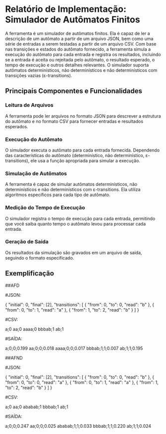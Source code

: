 # Relatório de Implementação: Simulador de Autômatos Finitos

A ferramenta é um simulador de autômatos finitos. Ela é capaz de ler a descrição de um autômato a partir de um arquivo JSON, bem como uma série de entradas a serem testadas a partir de um arquivo CSV. Com base nas transições e estados do autômato fornecido, a ferramenta simula a execução do autômato para cada entrada e registra os resultados, incluindo se a entrada é aceita ou rejeitada pelo autômato, o resultado esperado, o tempo de execução e outros detalhes relevantes. O simulador suporta autômatos determinísticos, não determinísticos e não determinísticos com transições vazias (ε-transitions).

## Principais Componentes e Funcionalidades

### Leitura de Arquivos

A ferramenta pode ler arquivos no formato JSON para descrever a estrutura do autômato e no formato CSV para fornecer entradas e resultados esperados.

### Execução do Autômato

O simulador executa o autômato para cada entrada fornecida. Dependendo das características do autômato (determinístico, não determinístico, ε-transitions), ele usa a função apropriada para simular a execução.

### Simulação de Autômatos

A ferramenta é capaz de simular autômatos determinísticos, não determinísticos e não determinísticos com ε-transitions. Ela utiliza algoritmos específicos para cada tipo de autômato.

### Medição do Tempo de Execução

O simulador registra o tempo de execução para cada entrada, permitindo que você saiba quanto tempo o autômato levou para processar cada entrada.

### Geração de Saída

Os resultados da simulação são gravados em um arquivo de saída, seguindo o formato especificado.

## Exemplificação

##AFD

#JSON: 

{
  "initial": 0,
  "final": [2],
  "transitions": [
    { "from": 0, "to": 0, "read": "b" },
    { "from": 0, "to": 1, "read": "a" },
    { "from": 1, "to": 2, "read": "b" }
  ]
}

#CSV:

a;0
aa;0
aaaa;0
bbbab;1
ab;1

#SAÍDA:

a;0;0;0.199
aa;0;0;0.018
aaaa;0;0;0.017
bbbab;1;1;0.007
ab;1;1;0.195

##AFND

#JSON:

{
  "initial": 0,
  "final": [2],
  "transitions": [
    { "from": 0, "to": 0, "read": "b" },
    { "from": 0, "to": 0, "read": "a" },
    { "from": 0, "to": 1, "read": "a" },
    { "from": 1, "to": 2, "read": "b" }
  ]
}

#CSV:

a;0
aa;0
ababab;1
bbbab;1
ab;1

#SAÍDA:

a;0;0;0.247
aa;0;0;0.025
ababab;1;1;0.033
bbbab;1;1;0.220
ab;1;1;0.024
